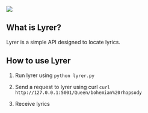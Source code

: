 ![](https://jcode.me/content/images/2015/06/lyrer.png)

## What is Lyrer?

Lyrer is a simple API designed to locate lyrics.

## How to use Lyrer

1. Run lyrer using `python lyrer.py`

2. Send a request to lyrer using curl `curl http://127.0.0.1:5001/Queen/bohemian%20rhapsody`

3. Receive lyrics

